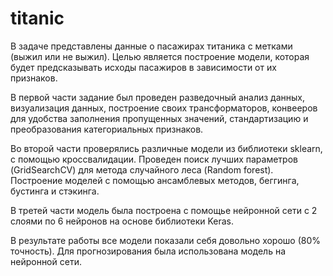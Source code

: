 # titanic
  В задаче представлены данные о пасажирах титаника с метками (выжил или не выжил).
Целью является построение модели, которая будет предсказывать исходы пасажиров в зависимости от их признаков.
  
  В первой части задание был проведен разведочный анализ данных, визуализация данных,
построение своих трансформаторов, конвееров для удобства заполнения пропущенных значений, стандартизацию
и преобразования категориальных признаков.

  Во второй части проверялись различные модели из библиотеки sklearn, с помощью кроссвалидации.
Проведен поиск лучших параметров (GridSearchCV) для метода случайного леса (Random forest).
Построение моделей с помощью ансамблевых методов, беггинга, бустинга и стэкинга.

  В третей части модель была построена с помощье нейронной сети с 2 слоями по 6 нейронов на основе 
библиотеки Keras.

  В результате работы все модели показали себя довольно хорошо (80% точность). Для прогнозирования
была использована модель на нейронной сети.

